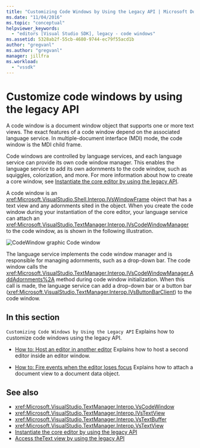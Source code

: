 ```yaml
---
title: "Customizing Code Windows by Using the Legacy API | Microsoft Docs"
ms.date: "11/04/2016"
ms.topic: "conceptual"
helpviewer_keywords:
  - "editors [Visual Studio SDK], legacy - code windows"
ms.assetid: 5328ab2f-55cb-4680-9744-ec79f55acd1b
author: "gregvanl"
ms.author: "gregvanl"
manager: jillfra
ms.workload:
  - "vssdk"
---
```

# Customize code windows by using the legacy API
A code window is a document window object that supports one or more text views. The exact features of a code window depend on the associated language service. In multiple-document interface (MDI) mode, the code window is the MDI child frame.

 Code windows are controlled by language services, and each language service can provide its own code window manager. This enables the language service to add its own adornments to the code window, such as squiggles, colorization, and more. For more information about how to create a core window, see [Instantiate the core editor by using the legacy API](../extensibility/instantiating-the-core-editor-by-using-the-legacy-api.md).

 A code window is an <xref:Microsoft.VisualStudio.Shell.Interop.IVsWindowFrame> object that has a text view and any adornments sited in the object. When you create the code window during your instantiation of the core editor, your language service can attach an <xref:Microsoft.VisualStudio.TextManager.Interop.IVsCodeWindowManager> to the code window, as is shown in the following illustration.

 ![CodeWindow graphic](../extensibility/media/vscodewindow.gif "vscodewindow")
Code window

 The language service implements the code window manager and is responsible for managing adornments, such as a drop-down bar. The code window calls the <xref:Microsoft.VisualStudio.TextManager.Interop.IVsCodeWindowManager.AddAdornments%2A> method during code window initialization. When this call is made, the language service can add a drop-down bar or a button bar (<xref:Microsoft.VisualStudio.TextManager.Interop.IVsButtonBarClient>) to the code window.

## In this section
 `Customizing Code Windows by Using the Legacy API`
 Explains how to customize code windows using the legacy API.

- [How to: Host an editor in another editor](../extensibility/how-to-host-an-editor-in-another-editor.md)
 Explains how to host a second editor inside an editor window.

- [How to: Fire events when the editor loses focus](../extensibility/how-to-fire-events-when-the-editor-loses-focus.md)
 Explains how to attach a document view to a document data object.

## See also
- <xref:Microsoft.VisualStudio.TextManager.Interop.VsCodeWindow>
- <xref:Microsoft.VisualStudio.TextManager.Interop.IVsTextView>
- <xref:Microsoft.VisualStudio.TextManager.Interop.VsTextBuffer>
- <xref:Microsoft.VisualStudio.TextManager.Interop.VsTextView>
- [Instantiate the core editor by using the legacy API](../extensibility/instantiating-the-core-editor-by-using-the-legacy-api.md)
- [Access theText view by using the legacy API](../extensibility/accessing-thetext-view-by-using-the-legacy-api.md)